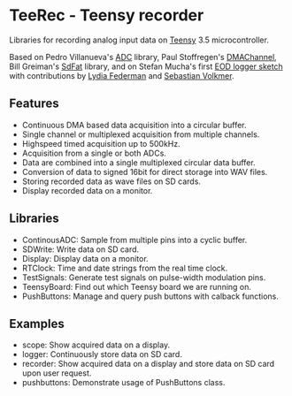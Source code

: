 # TeeRec - Teensy recorder

Libraries for recording analog input data on [Teensy](https://www.pjrc.com/teensy/) 3.5 microcontroller.

Based on Pedro Villanueva's [ADC](https://github.com/pedvide/ADC) library, 
Paul Stoffregen's [DMAChannel](https://github.com/PaulStoffregen/cores/tree/master/teensy3),
Bill Greiman's [SdFat](https://github.com/greiman/SdFat) library, and on
Stefan Mucha's first [EOD logger sketch](https://github.com/muchaste/EOD-Logger/tree/master/eodlogger_v1) with contributions by [Lydia Federman](https://github.com/LydiaFe/EOD-Logger) and [Sebastian Volkmer](https://github.com/SebastianVol/EOD-Logger/blob/master/eodlogger_2channel_barebone/eodlogger_8channel.ino).


## Features

- Continuous DMA based data acquisition into a circular buffer.
- Single channel or multiplexed acquisition from multiple channels.
- Highspeed timed acquisition up to 500kHz.
- Acquisition from a single or both ADCs.
- Data are combined into a single multiplexed circular data buffer.
- Conversion of data to signed 16bit for direct storage into WAV files.
- Storing recorded data as wave files on SD cards.
- Display recorded data on a monitor.


## Libraries

- ContinousADC: Sample from multiple pins into a cyclic buffer.
- SDWrite: Write data on SD card.
- Display: Display data on a monitor.
- RTClock: Time and date strings from the real time clock.
- TestSignals: Generate test signals on pulse-width modulation pins.
- TeensyBoard: Find out which Teensy board we are running on.
- PushButtons: Manage and query push buttons with calback functions.


## Examples

- scope: Show acquired data on a display.
- logger: Continuously store data on SD card.
- recorder: Show acquired data on a display and store data on SD card upon user request.
- pushbuttons: Demonstrate usage of PushButtons class.
